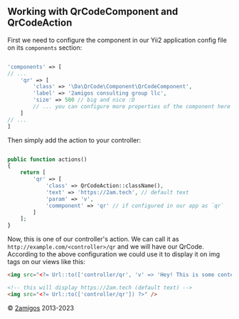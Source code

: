 Working with QrCodeComponent and QrCodeAction
---------------------------------------------

First we need to configure the component in our Yii2 application config file on its `components` section: 

```php 

'components' => [
// ... 
    'qr' => [
        'class' => '\Da\QrCode\Component\QrCodeComponent',
        'label' => '2amigos consulting group llc',
        'size' => 500 // big and nice :D
        // ... you can configure more properties of the component here
    ]
// ...
]

```

Then simply add the action to your controller: 

```php

public function actions()
{
    return [
        'qr' => [
            'class' => QrCodeAction::className(),
            'text' => 'https://2am.tech', // default text
            'param' => 'v',
            'commponent' => 'qr' // if configured in our app as `qr` 
        ]
    ];
}
```

Now, this is one of our controller's action. We can call it as `http://example.com/<controller>/qr` and we will have our 
QrCode. According to the above configuration we could use it to display it on img tags on our views like this: 

```html
<img src="<?= Url::to(['controller/qr', 'v' => 'Hey! This is some content on my QrCode!']) ?>" />

<!-- this will display https://2am.tech (default text) -->
<img src="<?= Url::to(['controller/qr']) ?>" />
```

© [2amigos](https://2am.tech/) 2013-2023
